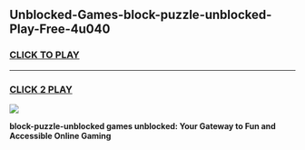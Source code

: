
## Unblocked-Games-block-puzzle-unblocked-Play-Free-4u040
<h3>
<a href="https://premium76.site?title=block-puzzle-unblocked&ref=20M">CLICK TO PLAY</a></h3>
<hr>

<h3>
<a href="https://premium76.site?title=block-puzzle-unblocked&ref=20M">CLICK 2 PLAY</a>
  
</h3>

<a href="https://premium76.site?title=block-puzzle-unblocked&ref=19M"><img src="https://clearcache.store/games.png"></a>


**block-puzzle-unblocked games unblocked: Your Gateway to Fun and Accessible Online Gaming**
